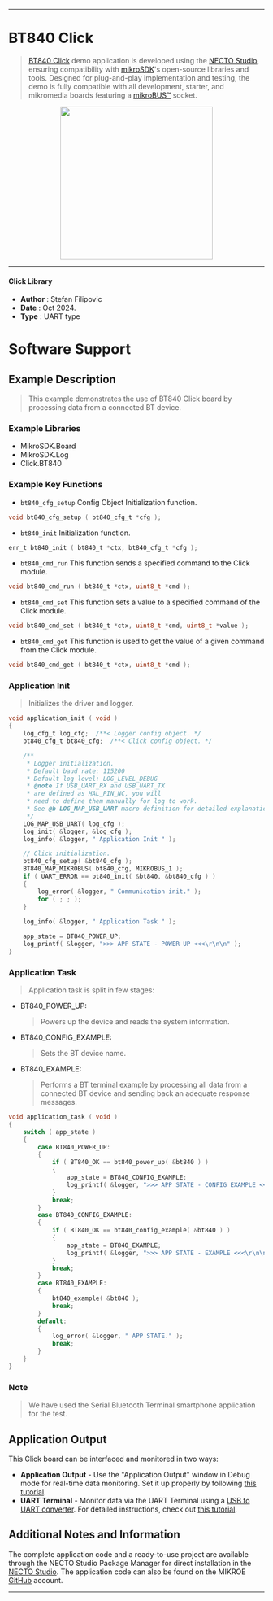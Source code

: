 
---
# BT840 Click

> [BT840 Click](https://www.mikroe.com/?pid_product=MIKROE-6454) demo application is developed using
the [NECTO Studio](https://www.mikroe.com/necto), ensuring compatibility with [mikroSDK](https://www.mikroe.com/mikrosdk)'s
open-source libraries and tools. Designed for plug-and-play implementation and testing, the demo is fully compatible with
all development, starter, and mikromedia boards featuring a [mikroBUS&trade;](https://www.mikroe.com/mikrobus) socket.

<p align="center">
  <img src="https://www.mikroe.com/?pid_product=MIKROE-6454&image=1" height=300px>
</p>

---

#### Click Library

- **Author**        : Stefan Filipovic
- **Date**          : Oct 2024.
- **Type**          : UART type

# Software Support

## Example Description

> This example demonstrates the use of BT840 Click board by processing data from a connected BT device.

### Example Libraries

- MikroSDK.Board
- MikroSDK.Log
- Click.BT840

### Example Key Functions

- `bt840_cfg_setup` Config Object Initialization function.
```c
void bt840_cfg_setup ( bt840_cfg_t *cfg );
```

- `bt840_init` Initialization function.
```c
err_t bt840_init ( bt840_t *ctx, bt840_cfg_t *cfg );
```

- `bt840_cmd_run` This function sends a specified command to the Click module.
```c
void bt840_cmd_run ( bt840_t *ctx, uint8_t *cmd );
```

- `bt840_cmd_set` This function sets a value to a specified command of the Click module.
```c
void bt840_cmd_set ( bt840_t *ctx, uint8_t *cmd, uint8_t *value );
```

- `bt840_cmd_get` This function is used to get the value of a given command from the Click module.
```c
void bt840_cmd_get ( bt840_t *ctx, uint8_t *cmd );
```

### Application Init

> Initializes the driver and logger.

```c
void application_init ( void )
{
    log_cfg_t log_cfg;  /**< Logger config object. */
    bt840_cfg_t bt840_cfg;  /**< Click config object. */

    /** 
     * Logger initialization.
     * Default baud rate: 115200
     * Default log level: LOG_LEVEL_DEBUG
     * @note If USB_UART_RX and USB_UART_TX 
     * are defined as HAL_PIN_NC, you will 
     * need to define them manually for log to work. 
     * See @b LOG_MAP_USB_UART macro definition for detailed explanation.
     */
    LOG_MAP_USB_UART( log_cfg );
    log_init( &logger, &log_cfg );
    log_info( &logger, " Application Init " );

    // Click initialization.
    bt840_cfg_setup( &bt840_cfg );
    BT840_MAP_MIKROBUS( bt840_cfg, MIKROBUS_1 );
    if ( UART_ERROR == bt840_init( &bt840, &bt840_cfg ) ) 
    {
        log_error( &logger, " Communication init." );
        for ( ; ; );
    }
    
    log_info( &logger, " Application Task " );

    app_state = BT840_POWER_UP;
    log_printf( &logger, ">>> APP STATE - POWER UP <<<\r\n\n" );
}
```

### Application Task

> Application task is split in few stages:
 - BT840_POWER_UP: 
   > Powers up the device and reads the system information.
 - BT840_CONFIG_EXAMPLE: 
   > Sets the BT device name.
 - BT840_EXAMPLE:
   > Performs a BT terminal example by processing all data from a connected BT device and sending back an adequate response messages.

```c
void application_task ( void )
{
    switch ( app_state )
    {
        case BT840_POWER_UP:
        {
            if ( BT840_OK == bt840_power_up( &bt840 ) )
            {
                app_state = BT840_CONFIG_EXAMPLE;
                log_printf( &logger, ">>> APP STATE - CONFIG EXAMPLE <<<\r\n\n" );
            }
            break;
        }
        case BT840_CONFIG_EXAMPLE:
        {
            if ( BT840_OK == bt840_config_example( &bt840 ) )
            {
                app_state = BT840_EXAMPLE;
                log_printf( &logger, ">>> APP STATE - EXAMPLE <<<\r\n\n" );
            }
            break;
        }
        case BT840_EXAMPLE:
        {
            bt840_example( &bt840 );
            break;
        }
        default:
        {
            log_error( &logger, " APP STATE." );
            break;
        }
    }
}
```

### Note

> We have used the Serial Bluetooth Terminal smartphone application for the test. 

## Application Output

This Click board can be interfaced and monitored in two ways:
- **Application Output** - Use the "Application Output" window in Debug mode for real-time data monitoring.
Set it up properly by following [this tutorial](https://www.youtube.com/watch?v=ta5yyk1Woy4).
- **UART Terminal** - Monitor data via the UART Terminal using
a [USB to UART converter](https://www.mikroe.com/click/interface/usb?interface*=uart,uart). For detailed instructions,
check out [this tutorial](https://help.mikroe.com/necto/v2/Getting%20Started/Tools/UARTTerminalTool).

## Additional Notes and Information

The complete application code and a ready-to-use project are available through the NECTO Studio Package Manager for 
direct installation in the [NECTO Studio](https://www.mikroe.com/necto). The application code can also be found on
the MIKROE [GitHub](https://github.com/MikroElektronika/mikrosdk_click_v2) account.

---
